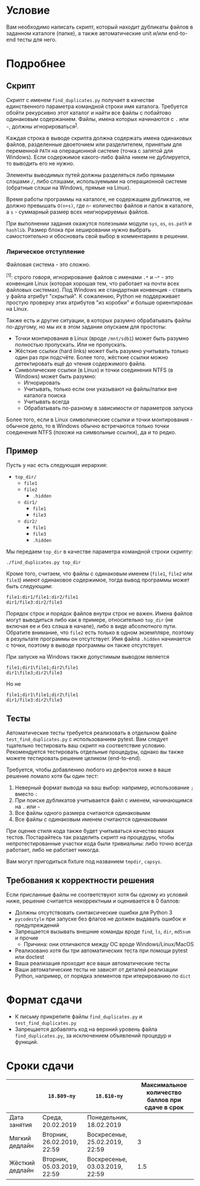# Условие
Вам необходимо написать скрипт, который находит дубликаты файлов в заданном каталоге (папке),
а также автоматические unit и/или end-to-end тесты для него.

# Подробнее
## Скрипт
Скрипт с именем `find_duplicates.py` получает в качестве единственного параметра командной строки имя каталога.
Требуется обойти рекурсивно этот каталог и найти все файлы с побайтово одинаковым содержанием.
Файлы, имена которых начинаются с `.` или `~`, должны игнорироваться<sup>[1](#ignores)</sup>.

Каждая строка в выводе скрипта должна содержать имена одинаковых файлов, разделенные двоеточием
или разделителем, принятым для переменной `PATH` на операционной системе (точка с запятой для Windows).
Если содержимое какого-либо файла никем не дублируется, то выводить его не нужно.

Элементы выводимых путей должны разделяться либо прямыми слэшами `/`, либо слэшами,
используемыми на операционной системе (обратные слэши на Windows, прямые на Linux).

Время работы программы на каталоге, не содержащем дубликатов, не должно превышать
`O(n+s)`, где `n`- количество файлов и папок в каталоге, а `s` - суммарный размер
всех неигнорируемых файлов.

При выполнении задания окажутся полезными модули `sys`, `os`, `os.path` и `hashlib`.
Размер блока при хешировании нужно выбрать самостоятельно и обосновать свой выбор
в комментариях в решении.

### Лирическое отступление
Файловая система - это сложно.

<a name="ignores"><sup>[1]</sup></a>: строго говоря, игнорирование файлов с именами
`.*` и `~*` - это конвенция Linux (которая хорошая тем, что работает на почти всех
файловых системах).
Под Windows же стандартная конвенция - ставить у файла атрибут "скрытый".
К сожалению, Python не поддерживает простую проверку этих атрибутов "из коробки" и
больше ориентирован на Linux.

Также есть и другие ситуации, в которых разумно обрабатывать файлы по-другому,
но мы их в этом задании опускаем для простоты:

* Точки монтирования в Linux (вроде `/mnt/sdb1`) может быть разумно полностью пропускать.
  Или не пропускать.
* Жёсткие ссылки (hard links) может быть разумно учитывать только один раз при подсчёте.
  Более того, жёсткие ссылки можно детектировать ещё до чтения содержимого файла.
* Символические ссылки (в Linux) и точки соединения NTFS (в Windows) может быть разумно:
    * Игнорировать
    * Учитывать, только если они указывают на файлы/папки вне каталога поиска
    * Учитывать всегда
    * Обрабатывать по-разному в зависимости от параметров запуска

Более того, если в Linux символические ссылки и точки монтирования - обычное дело,
то в Windows обычно встречаются только точки соединения NTFS (похожи на символьные ссылки),
да и то редко.

## Пример
Пусть у нас есть следующая иерархия:
* `top_dir/`
	* `file1`
	* `file2`
        * `.hidden`
	* `dir1/`
		* `file1`
		* `file3`
	* `dir2/`
		* `file1`
		* `file3`
		* `.hidden`

Мы передаем `top_dir` в качестве параметра командной строки скрипту:

    ./find_duplicates.py top_dir

Кроме того, считаем, что файлы с одинаковым именем (`file1`, `file2` или `file3`)
имеют одинаковое содержимое, тогда вывод программы может быть следующим:

	file1:dir1/file1:dir2/file1
	dir1/file3:dir2/file3

Порядок строк и порядок файлов внутри строк не важен.
Имена файлов могут выводиться либо как в примере, относительно `top_dir` (не включая ее и без слэша в начале),
либо в виде абсолютного пути.
Обратите внимание, что `file2` есть только в одном экземпляре, поэтому в результате программы он отсутствует.
Имя файла `.hidden` начинается с точки, поэтому в выводе программы он также отсутствует.

При запуске на Windows также допустимым выводом является

	file1;dir1\file1;dir2\file1
	dir1\file3;dir2\file3

Но не

	file1;dir1\file1;dir2\file1
	dir1/file3:dir2\file3

## Тесты
Автоматические тесты требуется реализовать в отдельном файле
`test_find_duplicates.py` с использованием pytest.
Вам следует тщательно тестировать ваш скрипт на соответствие условию.
Рекомендуется тестировать отдельные процедуры, однако вы также можете
тестировать решение целиком (end-to-end).

Требуется, чтобы добавлению любого из дефектов ниже в ваше решение ломало хотя бы один тест:

1. Неверный формат вывода на ваш выбор: например, использование `;` вместо `:`
2. При поиске дубликатов учитывается файл с именем, начинающимся на `.` или `~`
3. Все файлы одного размера считаются одинаковыми
4. Все файлы с одинаковым именем считаются одинаковыми

При оценке стиля кода также будет учитываться качество ваших тестов.
Постарайтесь так разделить скрипт на процедуры, чтобы непротестированные
участки кода были тривиальны: либо точно всегда работает, либо не работает никогда.

Вам могут пригодиться fixture под названием `tmpdir`, `capsys`.

## Требования к корректности решения
Если присланные файлы не соответствуют хотя бы одному из условий ниже,
решение считается некорректным и оценивается в 0 баллов:

* Должны отсутствовать синтаксические ошибки для Python 3
* `pycodestyle` при запуске без флагов не должен выдавать ошибок и предупреждений
* Запрещается вызывать внешние команды вроде `find`, `ls`, `dir`, `md5sum` и прочие
  * Причина: они отличаются между ОС вроде Windows/Linux/MacOS
* Реализовано хотя бы три автоматических теста при помощи pytest или doctest
* Ваша реализация проходит все ваши автоматические тесты
* Ваши автоматические тесты не зависят от деталей реализации Python, например,
  от порядка элементов при итерированию по `dict`

# Формат сдачи
* К письму прикрепите файлы `find_duplicates.py` и `test_find_duplicates.py`
* Запрещается добавлять код на верхний уровень файла `find_duplicates.py`,
   за исключением объявлений процедур и функций.

# Сроки сдачи
|   | `18.Б09-пу` | `18.Б10-пу` |Максимальное количество баллов при сдаче в срок
|---|---|---|---|
|Дата занятия|Среда, 20.02.2019|Понедельник, 18.02.2019|   |
|Мягкий дедлайн|Вторник, 26.02.2019, 22:59|Воскресенье, 25.02.2019, 22:59|3|
|Жёсткий дедлайн|Вторник, 05.03.2019, 22:59|Воскресенье, 03.03.2019, 22:59|1.5|
